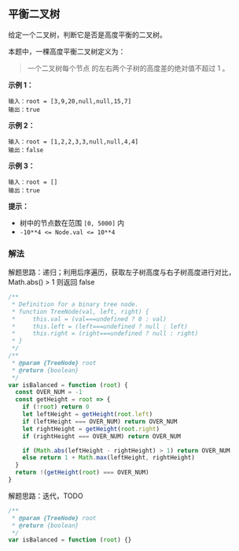 ## 平衡二叉树

给定一个二叉树，判断它是否是高度平衡的二叉树。

本题中，一棵高度平衡二叉树定义为：

> 一个二叉树每个节点 的左右两个子树的高度差的绝对值不超过 1 。

**示例 1：**

```
输入：root = [3,9,20,null,null,15,7]
输出：true
```

**示例 2：**

```
输入：root = [1,2,2,3,3,null,null,4,4]
输出：false
```

**示例 3：**

```
输入：root = []
输出：true
```

**提示：**

- 树中的节点数在范围 `[0, 5000]` 内
- `-10**4 <= Node.val <= 10**4`

### 解法

解题思路：递归；利用后序遍历，获取左子树高度与右子树高度进行对比，Math.abs() > 1 则返回 false

```js
/**
 * Definition for a binary tree node.
 * function TreeNode(val, left, right) {
 *     this.val = (val===undefined ? 0 : val)
 *     this.left = (left===undefined ? null : left)
 *     this.right = (right===undefined ? null : right)
 * }
 */
/**
 * @param {TreeNode} root
 * @return {boolean}
 */
var isBalanced = function (root) {
  const OVER_NUM = -1
  const getHeight = root => {
    if (!root) return 0
    let leftHeight = getHeight(root.left)
    if (leftHeight === OVER_NUM) return OVER_NUM
    let rightHeight = getHeight(root.right)
    if (rightHeight === OVER_NUM) return OVER_NUM

    if (Math.abs(leftHeight - rightHeight) > 1) return OVER_NUM
    else return 1 + Math.max(leftHeight, rightHeight)
  }
  return !(getHeight(root) === OVER_NUM)
}
```

解题思路：迭代，TODO

```js
/**
 * @param {TreeNode} root
 * @return {boolean}
 */
var isBalanced = function (root) {}
```
